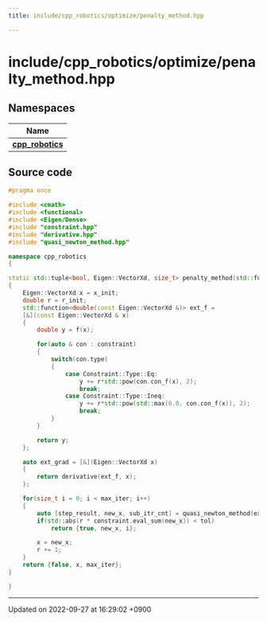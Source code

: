 ```yaml
---
title: include/cpp_robotics/optimize/penalty_method.hpp

---
```


# include/cpp_robotics/optimize/penalty_method.hpp



## Namespaces

| Name           |
| -------------- |
| **[cpp_robotics](/cpp_robotics/doxybook/Namespaces/namespacecpp__robotics/)**  |




## Source code

```cpp
#pragma once

#include <cmath>
#include <functional>
#include <Eigen/Dense>
#include "constraint.hpp"
#include "derivative.hpp"
#include "quasi_newton_method.hpp"

namespace cpp_robotics
{

static std::tuple<bool, Eigen::VectorXd, size_t> penalty_method(std::function<double(const Eigen::VectorXd &)> f, ConstraintArray constraint, Eigen::VectorXd x_init, const double r_init = 1.0, const double tol = 1e-3, const size_t max_iter = 1000)
{
    Eigen::VectorXd x = x_init;
    double r = r_init;
    std::function<double(const Eigen::VectorXd &)> ext_f = 
    [&](const Eigen::VectorXd & x)
    {
        double y = f(x);

        for(auto & con : constraint)
        {
            switch(con.type)
            {
                case Constraint::Type::Eq:
                    y += r*std::pow(con.con_f(x), 2);
                    break;
                case Constraint::Type::Ineq:
                    y += r*std::pow(std::max(0.0, con.con_f(x)), 2);
                    break;
            }
        }

        return y;
    };

    auto ext_grad = [&](Eigen::VectorXd x)
    {
        return derivative(ext_f, x);
    };

    for(size_t i = 0; i < max_iter; i++)
    {
        auto [step_result, new_x, sub_itr_cnt] = quasi_newton_method(ext_f, ext_grad, x, tol, 1);
        if(std::abs(r * constraint.eval_sum(new_x)) < tol)
            return {true, new_x, i};

        x = new_x;
        r += 1;
    }
    return {false, x, max_iter};
}

}
```


-------------------------------

Updated on 2022-09-27 at 16:29:02 +0900
